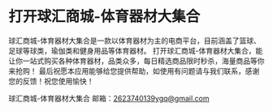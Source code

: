 # 打开球汇商城-体育器材大集合
球汇商城-体育器材大集合是一款以体育器材为主的电商平台，目前涵盖了篮球、足球等球类，瑜伽类和健身用品等体育器材。
打开球汇商城-体育器材大集合，能让你一站式购买各种体育器材，品类众多，每日精选商品限时秒杀，海量商品等你来抢购！
最后祝愿本应用能够给您提供帮助，如使用有问题请与我们联系，感谢您的反馈！祝您使用愉快！

球汇商城-体育器材大集合 邮箱：2623740139ygq@gmail.com

